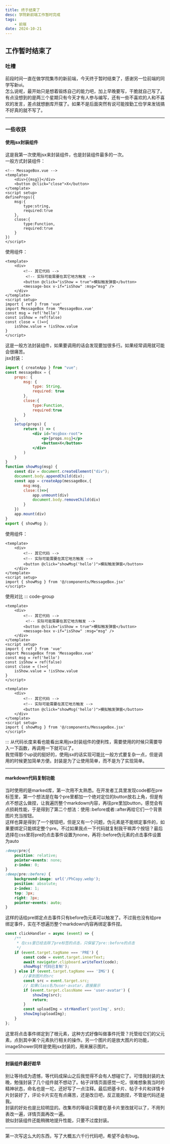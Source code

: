 ```yaml
---
title: 终于结束了
desc: 学院新前端工作暂时完成
tags: 
    - 前端
date: 2024-10-21
---
```

## 工作暂时结束了   
### 吐槽   
前段时间一直在做学院集市的新前端，今天终于暂时结束了，感谢另一位前端的同学写新ui。       
怎么说呢，最开始只是想着锻炼自己的能力吧，加上早晚要写，干脆就自己写了。有点没想到的是两三个星期只有今天才有人参与编写，还有一些不喜欢的人和不喜欢的发言，差点就想删库开摆了。如果不是后面突然有说可能按勤工俭学来发钱搞不好真的就不写了。      
***
### 一些收获         
#### 使用jsx封装组件       
这是我第一次使用jsx来封装组件，也是封装组件最多的一次。      
一般方式封装组件：
```vue
<!-- MessageBox.vue -->
<template>
    <div>{{msg}}</div>
    <button @click="close">X</button>
</template>
<script setup>
defineProps({
    msg:{
        type:string,
        required:true
    },
    close:{
        type:Function,
        required:true
    }
})
</script>
```
使用组件：
```vue{6,11,12,13,14,15,16}
<template>
    <div>
        <!-- 其它代码 -->
         <!-- 实际可能需要在其它地方触发 -->
        <button @click="isShow = true">模拟触发弹窗</button>
        <message-box v-if="isShow" :msg="msg" />
    </div>
</template>
<script setup>
import { ref } from 'vue'
import MessageBox from 'MessageBox.vue'
const msg = ref('hello')
const isShow = ref(false)
const close = ()=>{
    isShow.value = !isShow.value
}
</script>
```    
这是一般方法封装组件，如果要调用的话会发现要加很多行。如果经常调用就可能会很痛苦。         
jsx封装：       
```jsx
import { createApp } from "vue";
const messageBox = {
    props: {
        msg: {
            type: String,
            required: true
        },
        close:{
            type:Function,
            required:true
        }
    },
    setup(props) {
        return () => (
            <div id="msgbox-root">
                <p>{props.msg}</p>
                <button>X</button>
            </div>
        )
    }
}
function showMsg(msg) {
    const div = document.createElement("div");
    document.body.appendChild(div);
    const app = createApp(messageBox,{
        msg:msg,
        close:()=>{
            app.unmount(div)
            document.body.removeChild(div)
        }
    })
    app.mount(div)
}
export { showMsg };
```    
使用组件：
```vue{9}
<template>
    <div>
        <!-- 其它代码 -->
        <!-- 实际可能需要在其它地方触发 -->
        <button @click="showMsg('hello')">模拟触发弹窗</button>
    </div>
</template>
<script setup>
import { showMsg } from '@/components/MessageBox.jsx'
</script>
```     
使用对比
::: code-group
```vue{6,11,12,13,14,15,16} [一般方式组件使用]
<template>
    <div>
        <!-- 其它代码 -->
         <!-- 实际可能需要在其它地方触发 -->
        <button @click="isShow = true">模拟触发弹窗</button>
        <message-box v-if="isShow" :msg="msg" />
    </div>
</template>
<script setup>
import { ref } from 'vue'
import MessageBox from 'MessageBox.vue'
const msg = ref('hello')
const isShow = ref(false)
const close = ()=>{
    isShow.value = !isShow.value
}
</script>
```    
```vue{9} [jsx组件使用]
<template>
    <div>
        <!-- 其它代码 -->
        <!-- 实际可能需要在其它地方触发 -->
        <button @click="showMsg('hello')">模拟触发弹窗</button>
    </div>
</template>
<script setup>
import { showMsg } from '@/components/MessageBox.jsx'
</script>
```    
:::
从代码长度来看也能看出来用jsx封装组件的便利性，需要使用的时候只需要导入一下函数，再调用一下就可以了。        
我觉得那个up说的挺好的，使用jsx的话实现可能比一般方式要复杂一点，但是调用的时候更加简单方便。封装是为了让使用简单，而不是为了实现简单。        
***
#### markdown代码复制功能     
当时使用的是marked库，第一次用不太熟悉。在开发者工具里发现code都在pre标签里，第一个想法是在每个pre里都加一个绝对定位的button放右上角，但是有点不想这么做捏，让我遍历整个markdown内容，再往pre里加button，感觉会有点损耗性能，于是得到了第二个想法：使用::before或者::after再给它们一个背景图片充当按钮。      
这样也算是得到了一个按钮吧，但是又有一个问题，伪元素是不能绑定事件的，如果要绑定只能绑定整个pre。不过如果我点一下代码就复制我干嘛弄个按钮？最后选择在css里将pre的点击事件设置为none，再将::before伪元素的点击事件设置为auto
```css
:deep(pre){
	position: relative;
	pointer-events: none;
    z-index: 0;
}
:deep(pre::before) {
    background-image: url('/PhCopy.webp');
    position: absolute;
	z-index: 1;
	top: 3px;
	right: 3px;
	pointer-events: auto;
}
```    
这样的话给pre绑定点击事件只有before伪元素可以触发了。不过我也没有给pre绑定事件，实在不想遍历整个markdown内容再绑定事件捏。      
```js
const clickHandler = async (event) => {
	/**
	 * 在css里已经去除了pre标签的点击，只保留了pre::before的点击
	 */
	if (event.target.tagName === 'PRE') {
		const code = event.target.innerText;
		await navigator.clipboard.writeText(code);
		showMsg('代码已复制');
	} else if (event.target.tagName === 'IMG') {
		//拿到图片的src
		const src = event.target.src;
		// 如果class名为user-avatar，直接展示
		if (event.target.className === 'user-avatar') {
			showImg(src);
			return;
		}
		const uploadImg = strHandler('postImg', src);
		showImg(uploadImg);
	}
};
```
这里将点击事件绑定到了根元素，这种方式好像叫做事件托管？托管给它们的父元素，点到其中某个元素执行相关的操作。另一个图片的是放大图片的功能，imageShower同样是使用jsx封装的，用来展示图片。        
***
#### 封装组件最好趁早     
别让等待成为遗憾，等代码成屎山之后我觉得不会有人想碰它了。可惜我封装的太晚，勉强封装了几个组件就不想动了。帖子详情页面感觉一坨，很难想象我当时的精神状态，命名也是一坨，还好写了一点注释。最后把基卡片、帖子卡片和详情卡片封装好了，评论卡片实在有点痛苦，还是改日吧，反正能跑捏，不管是代码还是我。      
封装的好处也是比较明显的。改集市的等级只需要在基卡片里改就可以了，不用列表改一遍，详情页面再改一遍。     
貌似封装组件还能稍微地提升性能，只要不过度封装。     
***
第一次写这么大的东西，写了大概五六千行代码吧，希望不会有bug。